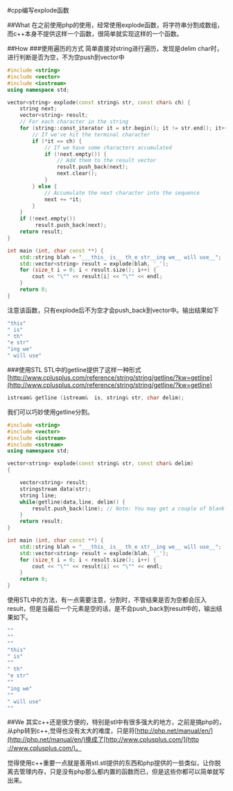 #cpp编写explode函数

##What
在之前使用php的使用，经常使用explode函数，将字符串分割成数组，而c++本身不提供这样一个函数，很简单就实现这样的一个函数。

##How
###使用遍历的方式
​简单直接对string进行遍历，发现是delim char时，进行判断是否为空，不为空push到vector中

~~~cpp
#include <string>
#include <vector>
#include <iostream>
using namespace std;

vector<string> explode(const string& str, const char& ch) {
    string next;
    vector<string> result;
    // For each character in the string
    for (string::const_iterator it = str.begin(); it != str.end(); it++) {
        // If we've hit the terminal character
        if (*it == ch) {
            // If we have some characters accumulated
            if (!next.empty()) {
                // Add them to the result vector
                result.push_back(next);
                next.clear();
            }
        } else {
            // Accumulate the next character into the sequence
            next += *it;
        }
    }
    if (!next.empty())
         result.push_back(next);
    return result;
}

int main (int, char const **) {
    std::string blah = "___this_ is__ th_e str__ing we__ will use__";
    std::vector<string> result = explode(blah, '_');
    for (size_t i = 0; i < result.size(); i++) {
        cout << "\"" << result[i] << "\"" << endl;
    }
    return 0;
}
~~~

注意该函数，只有explode后不为空才会push_back到vector中。输出结果如下
~~~cpp
"this"
" is"
" th"
"e str"
"ing we"
" will use"
~~~

###使用STL
STL中的getline提供了这样一种形式[http://www.cplusplus.com/reference/string/string/getline/?kw=getline](http://www.cplusplus.com/reference/string/string/getline/?kw=getline)

~~~cpp
istream& getline (istream&  is, string& str, char delim);
~~~
我们可以巧妙使用getline分割。

~~~cpp
#include <string>
#include <vector>
#include <iostream>
#include <sstream>
using namespace std;

vector<string> explode(const string& str, const char& delim)
{

    vector<string> result;
    stringstream data(str);
    string line;
    while(getline(data,line, delim)) {
        result.push_back(line); // Note: You may get a couple of blank lines
    }
    return result;
}

int main (int, char const **) {
    std::string blah = "___this_ is__ th_e str__ing we__ will use__";
    std::vector<string> result = explode(blah, '_');
    for (size_t i = 0; i < result.size(); i++) {
        cout << "\"" << result[i] << "\"" << endl;
    }
    return 0;
}
~~~
使用STL中的方法，有一点需要注意，分割时，不管结果是否为空都会压入result，但是当最后一个元素是空的话，是不会push_back到result中的，输出结果如下。
~~~cpp
""
""
""
"this"
" is"
""
" th"
"e str"
""
"ing we"
""
" will use"
""
~~~

##We
其实c++还是很方便的，特别是stl中有很多强大的地方，之前是搞php的，从php转到c++,觉得也没有太大的难度，只是将[http://php.net/manual/en/](http://php.net/manual/en/)换成了[http​://www.cplusplus.com/](http​://www.cplusplus.com/)。

觉得使用c++重要一点就是善用stl.stl提供的东西和php提供的一些类似，让你脱离去管理内存，只是没有php那么都内置的函数而已，但是这些你都可以简单就写出来。

